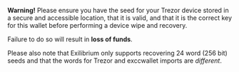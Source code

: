 **Warning!** Please ensure you have the seed for your Trezor device stored in a
secure and accessible location, that it is valid, and that it is the correct key
for this wallet before performing a device wipe and recovery.

Failure to do so will result in **loss of funds**.

Please also note that Exilibrium only supports recovering 24 word (256 bit)
seeds and that the words for Trezor and exccwallet imports are *different*.
